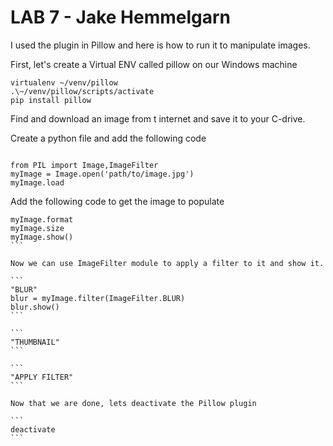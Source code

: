 # LAB 7 - Jake Hemmelgarn
I used the plugin in Pillow and here is how to run it to manipulate images. 

First, let's create a Virtual ENV called pillow on our Windows machine

```
virtualenv ~/venv/pillow
.\~/venv/pillow/scripts/activate
pip install pillow 
```

Find and download an image from t internet and save it to your C-drive. 

Create a python file and add the following code
```

from PIL import Image,ImageFilter
myImage = Image.open('path/to/image.jpg')
myImage.load
```

Add the following code to get the image to populate

````
myImage.format
myImage.size
myImage.show()
```

Now we can use ImageFilter module to apply a filter to it and show it.

```
"BLUR"
blur = myImage.filter(ImageFilter.BLUR)
blur.show()
```

```
"THUMBNAIL"
```

```
"APPLY FILTER"
```

Now that we are done, lets deactivate the Pillow plugin

```
deactivate
```
